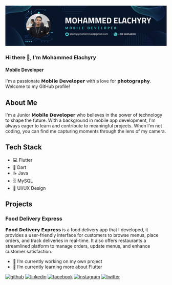 ![Mobile Developer](https://github.com/elachyry/elachyry/blob/master/Linkedin-cover.png)

### Hi there 👋, I'm Mohammed Elachyry
#### Mobile Developer


I'm a passionate 𝗠𝗼𝗯𝗶𝗹𝗲 𝗗𝗲𝘃𝗲𝗹𝗼𝗽𝗲𝗿 with a love for 𝗽𝗵𝗼𝘁𝗼𝗴𝗿𝗮𝗽𝗵𝘆. Welcome to my GitHub profile!

## About Me

I'm a Junior 𝗠𝗼𝗯𝗶𝗹𝗲 𝗗𝗲𝘃𝗲𝗹𝗼𝗽𝗲𝗿 who believes in the power of technology to shape the future. With a background in mobile app development, I'm always eager to learn and contribute to meaningful projects. When I'm not coding, you can find me capturing moments through the lens of my camera.

## Tech Stack

- 💻 Flutter
- 📱 Dart
- ☕ Java
- 🗄️ MySQL
- 🔧 UI/UX Design

## Projects

### Food Delivery Express

𝗙𝗼𝗼𝗱 𝗗𝗲𝗹𝗶𝘃𝗲𝗿𝘆 𝗘𝘅𝗽𝗿𝗲𝘀𝘀 is a food delivery app that I developed, it provides a user-friendly interface for customers to browse menus, place orders, and track deliveries in real-time. It also offers restaurants a streamlined platform to manage orders, update menus, and enhance customer satisfaction.


- 🔭 I’m currently working on my own project 
- 🌱 I’m currently learning more about Flutter 


[<img src='https://cdn.jsdelivr.net/npm/simple-icons@3.0.1/icons/github.svg' alt='github' height='40'>](https://github.com/elachyry)  [<img src='https://cdn.jsdelivr.net/npm/simple-icons@3.0.1/icons/linkedin.svg' alt='linkedin' height='40'>](https://www.linkedin.com/in/mohammed-elachyry/)  [<img src='https://cdn.jsdelivr.net/npm/simple-icons@3.0.1/icons/facebook.svg' alt='facebook' height='40'>](https://www.facebook.com/mohammed.elachyry)  [<img src='https://cdn.jsdelivr.net/npm/simple-icons@3.0.1/icons/instagram.svg' alt='instagram' height='40'>](https://www.instagram.com/el_achyry/)  [<img src='https://cdn.jsdelivr.net/npm/simple-icons@3.0.1/icons/twitter.svg' alt='twitter' height='40'>](https://twitter.com/el_achyry)  

